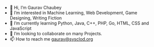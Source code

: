 - 👋 Hi, I’m Gaurav Chaubey
- 👀 I’m interested in Machine Learning, Web Development, Game Designing, Writing Fiction
- 🌱 I’m currently learning Python, Java, C++, PHP, Go, HTML, CSS and JavaScript
- 💞️ I’m looking to collaborate on many Projects.
- 📫 How to reach me gaurav@sysclod.org

<!---
GauravChaubeySysCloud/GauravChaubeySysCloud is a ✨ special ✨ repository because its `README.md` (this file) appears on your GitHub profile.
You can click the Preview link to take a look at your changes.
--->
